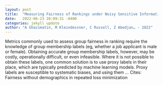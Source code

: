 ```yaml
---
layout: post
title:  "Measuring Fairness of Rankings under Noisy Sensitive Information"
date:   2022-06-23 20:09:31 -0400
categories: jekyll update
author: "A Ghazimatin, M Kleindessner, C Russell, Z Abedjan… - 2022"
---
```

Metrics commonly used to assess group fairness in ranking require the knowledge of group membership labels (eg, whether a job applicant is male or female). Obtaining accurate group membership labels, however, may be costly, operationally difficult, or even infeasible. Where it is not possible to obtain these labels, one common solution is to use proxy labels in their place, which are typically predicted by machine learning models. Proxy labels are susceptible to systematic biases, and using them …
Cites: ‪Fairness without demographics in repeated loss minimization‬  